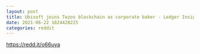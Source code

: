 ```yaml
--- 
layout: post 
title: Ubisoft joins Tezos blockchain as corporate baker - Ledger Insights - enterprise blockchain 
date: 2021-06-22 1624428225 
categories: reddit 
--- 
```

https://redd.it/o66uya